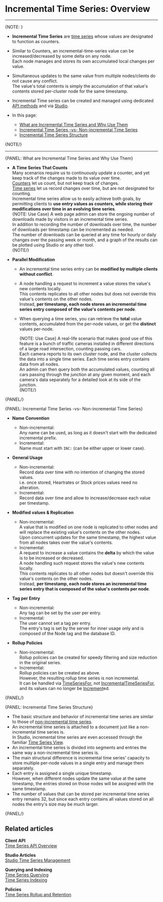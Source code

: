 ﻿# Incremental Time Series: Overview

---

{NOTE: }

* **Incremental Time Series** are [time series](../../../document-extensions/timeseries/overview) 
  whose values are designated to function as counters.  
  
* Similar to Counters, an incremental-time-series value can be increased/decreased by some 
  delta on any node.  
  Each node manages and stores its own accumulated local changes per value.  

* Simultaneous updates to the same value from multiple nodes/clients do not cause any conflict.  
  The value's total contents is simply the accumulation of that value's contents stored per-cluster node 
  for the same timestamp.  

* Incremental Time series can be created and managed using dedicated [API methods](../../../document-extensions/timeseries/incremental-time-series/client-api/session/overview) 
  and via [Studio](../../../studio/database/document-extensions/time-series#incremental-time-series).  

* In this page:  
  * [What are Incremental Time Series and Why Use Them](../../../document-extensions/timeseries/incremental-time-series/overview#what-are-incremental-time-series-and-why-use-them)  
  * [Incremental Time Series -vs- Non-incremental Time Series](../../../document-extensions/timeseries/incremental-time-series/overview#incremental-time-series--vs--non-incremental-time-series)  
  * [Incremental Time Series Structure](../../../document-extensions/timeseries/incremental-time-series/overview#incremental-time-series-structure)  

  

{NOTE/}

---

{PANEL: What are Incremental Time Series and Why Use Them}

* **A Time Series That Counts**  
  Many scenarios require us to continuously update a counter, and yet keep track of 
  the changes made to its value over time.  
  [Counters](../../../document-extensions/counters/overview) let us count, but not keep track of changes.  
  [Time series](../../../document-extensions/timeseries/overview) let us record changes over time, 
  but are not designated for counting.  
  Incremental time series allow us to easily achieve both goals, by permitting clients 
  to **use entry values as counters, while storing their modifications over time in an evolving time series**.  
   {NOTE: Use Case}
   A web page admin can store the ongoing number of downloads made by visitors in an 
   incremental time series.  
   In addition to recording the number of downloads over time, the number of downloads 
   per timestamp can be incremented as needed.  
   The number of downloads can be queried at any time for hourly or daily changes over 
   the passing week or month, and a graph of the results can be plotted using Studio or any other tool.  
   {NOTE/}

* **Parallel Modification**  
  * An incremental time series entry can be **modified by multiple clients without conflict**.  
  * A node handling a request to increment a value stores the value's new contents locally.  
    This contents replicates to all other nodes but does not override this value's contents on 
    the other nodes.  
    Instead, **per timestamp, each node stores an incremental time series entry composed of 
    the value's contents per node**.  
  * When querying a time series, you can retrieve the **total** value contents, 
    accumulated from the per-node values, or get the **distinct** values per-node.  

     {NOTE: Use Case}
     A real-life scenario that makes good use of this feature is a bunch of traffic cameras 
     installed in different directions of a large road intersection, counting passing cars.  
     Each camera reports to its own cluster node, and the cluster collects the data into 
     a single time series. Each time series entry contains data from all nodes.  
     An admin can then query both the accumulated values, counting all cars passing through 
     the junction at any given moment, and each camera's data separately for a detailed look 
     at its side of the junction.  
     {NOTE/}


{PANEL/}

{PANEL:  Incremental Time Series -vs- Non-incremental Time Series}

* **Name Convention**  
   * Non-incremental:  
     Any name can be used, as long as it doesn't start with the dedicated incremental prefix.  
   * Incremental:  
     Name must start with `INC:` (can be either upper or lower case).  

* **General Usage**  
   * Non-incremental:  
     Record data over time with no intention of changing the stored values.  
     i.e. once stored, Heartrates or Stock prices values need no alteration.  
   * Incremental:  
     Record data over time and allow to increase/decrease each value per timestamp.  

* **Modified values & Replication**  
   * Non-incremental:  
     A value that is modified on one node is replicated to other nodes and will 
     replace the existing value's contents on the other nodes.  
     Upon concurrent updates for the same timestamp, the highest value from all 
     nodes takes over the value's contents.  
   * Incremental:  
     A request to increase a value contains the **delta** by which the value is to be 
     increased or decreased.  
     A node handling such request stores the value's new contents locally.  
     This contents replicates to all other nodes but doesn't override this value's 
     contents on the other nodes.  
     Instead, **per timestamp, each node stores an incremental time series entry 
     that is composed of the value's contents per node**.  

* **Tag per Entry**  
   * Non-incremental:  
     Any tag can be set by the user per entry.  
   * Incremental:  
     The user cannot set a tag per entry.  
     The entry's tag is set by the server for inner usage only and is composed of the 
     Node tag and the database ID.  

* **Rollup Policies**  
   * Non-incremental:  
     Rollup policies can be created for speedy filtering and size reduction in the original series.  
   * Incremental:  
     Rollup policies can be created as above.  
     However, the resulting rollup time series is non incremental.  
     It can be handled via [TimeSeriesFor](../../../document-extensions/timeseries/client-api/session/append#timeseriesfor.append), not 
     [IncrementalTimeSeriesFor](../../../document-extensions/timeseries/incremental-time-series/client-api/session/overview#methods), 
     and its values can no longer be [Increment](../../..document-extensions/timeseries/incremental-time-series/client-api/session/increment)ed.  

{PANEL/}

{PANEL: Incremental Time Series Structure}

* The basic structure and behavior of incremental time series are similar 
  to those of [non-incremental time series](../../../document-extensions/timeseries/overview#time-series-data).  
* An incremental time series is attached to a document just like a non-incremental 
  time series is.  
  In Studio, incremental time series are even accessed through the 
  familiar [Time Series View](../../..//studio/database/document-extensions/time-series#creating-a-new-incremental-time-series-by-creating-its-first-entry).  
* An incremental time series is divided into segments and entries the same way 
  a non-incremental time series is.  
* The main structural difference is incremental time series' capacity to store multiple 
  per-node values in a single entry and manage them separately.  
* Each entry is assigned a single unique timestamp.  
  However, when different nodes update the same value at the same timestamp, the entries 
  stored on those nodes will be assigned with the same timestamp.  
* The number of values that can be stored per incremental time series entry 
  remains 32, but since each entry contains all values stored on all nodes the 
  entry's size may be much larger.  

{PANEL/}

## Related articles

**Client API**  
[Time Series API Overview](../../../document-extensions/timeseries/client-api/overview)  

**Studio Articles**  
[Studio Time Series Management](../../../studio/database/document-extensions/time-series)  

**Querying and Indexing**  
[Time Series Querying](../../../document-extensions/timeseries/querying/overview-and-syntax)  
[Time Series Indexing](../../../document-extensions/timeseries/indexing)  

**Policies**  
[Time Series Rollup and Retention](../../../document-extensions/timeseries/rollup-and-retention)  

